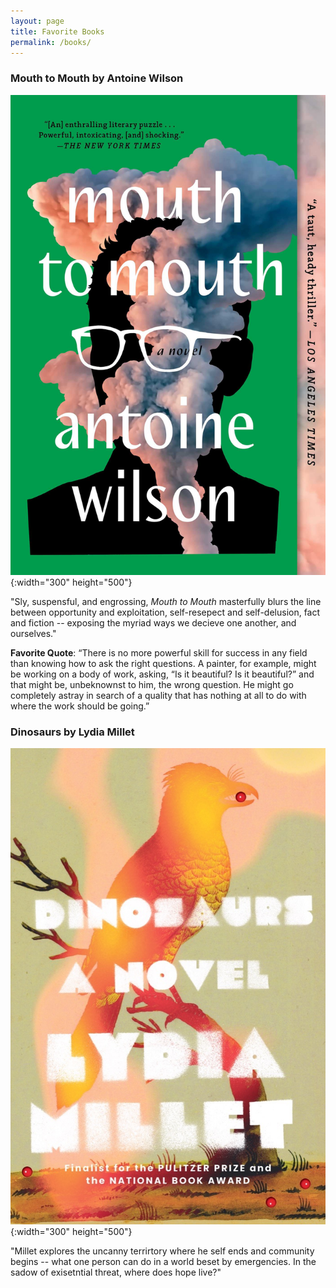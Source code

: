 ```yaml
---
layout: page
title: Favorite Books
permalink: /books/
---
```

### Mouth to Mouth by Antoine Wilson

![Mouth to Mouth](/_site/assets/images/mouth-to-mouth.jpg){:width="300" height="500"}

"Sly, suspensful, and engrossing, *Mouth to Mouth* masterfully blurs the line between opportunity and exploitation, self-resepect and self-delusion, fact and fiction -- exposing the myriad ways we decieve one another, and ourselves."

**Favorite Quote**:
“There is no more powerful skill for success in any field than knowing how to ask the right questions. A painter, for example, might be working on a body of work, asking, “Is it beautiful? Is it beautiful?” and that might be, unbeknownst to him, the wrong question. He might go completely astray in search of a quality that has nothing at all to do with where the work should be going.”

### Dinosaurs by Lydia Millet

![Dinosaurs](/_site/assets/images/dinosaurs.jpg){:width="300" height="500"}

"Millet explores the uncanny terrirtory where he self ends and community begins -- what one person can do in a world beset by emergencies. In the sadow of exisetntial threat, where does hope live?"
